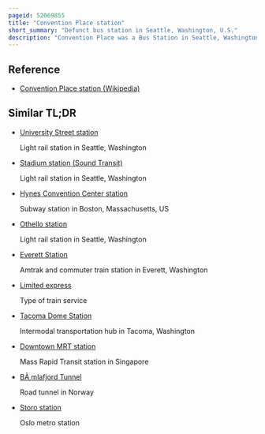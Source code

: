 ```yaml
---
pageid: 52069855
title: "Convention Place station"
short_summary: "Defunct bus station in Seattle, Washington, U.S."
description: "Convention Place was a Bus Station in Seattle, Washington, United States. It served as the northern Terminus of the downtown seattle Transit Tunnel and was used by king County Metro and sound Transit Express Buses. The light Rail Link that stops at the other four Stations of the Tunnel did not serve Convention Place. The Buses then continued onto the interstate 5 reversible Express Lanes or olive Way via two Exits. The Platforms of the Station were accessed via a Plaza at the Intersection of pine Street and 9th Avenue near the Washington State Convention Center and Paramount Theatre."
---
```


## Reference

- [Convention Place station (Wikipedia)](https://en.wikipedia.org/?curid=52069855)

## Similar TL;DR

- [University Street station](/tldr/en/university-street-station)

  Light rail station in Seattle, Washington

- [Stadium station (Sound Transit)](/tldr/en/stadium-station-sound-transit)

  Light rail station in Seattle, Washington

- [Hynes Convention Center station](/tldr/en/hynes-convention-center-station)

  Subway station in Boston, Massachusetts, US

- [Othello station](/tldr/en/othello-station)

  Light rail station in Seattle, Washington

- [Everett Station](/tldr/en/everett-station)

  Amtrak and commuter train station in Everett, Washington

- [Limited express](/tldr/en/limited-express)

  Type of train service

- [Tacoma Dome Station](/tldr/en/tacoma-dome-station)

  Intermodal transportation hub in Tacoma, Washington

- [Downtown MRT station](/tldr/en/downtown-mrt-station)

  Mass Rapid Transit station in Singapore

- [BÃ¸mlafjord Tunnel](/tldr/en/bmlafjord-tunnel)

  Road tunnel in Norway

- [Storo station](/tldr/en/storo-station)

  Oslo metro station

